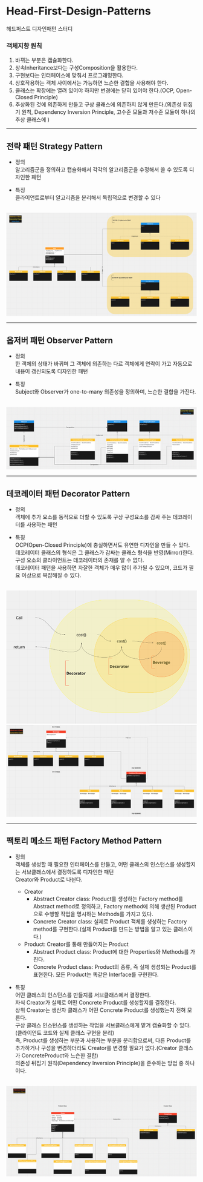 # Head-First-Design-Patterns
헤드퍼스트 디자인패턴 스터디

### 객체지향 원칙
1. 바뀌는 부분은 캡슐화한다.
2. 상속Inheritance보다는 구성Composition을 활용한다.
3. 구현보다는 인터페이스에 맞춰서 프로그래밍한다.
4. 상호작용하는 객체 사이에서는 가능하면 느슨한 결합을 사용해야 한다.
5. 클래스는 확장에는 열려 있어야 하지만 변경에는 닫혀 있어야 한다.(OCP, Open-Closed Principle)
6. 추상화된 것에 의존하게 만들고 구상 클래스에 의존하지 않게 만든다.(의존성 뒤집기 원칙, Dependency Inversion Principle, 고수준 모듈과 저수준 모듈이 하나의 추상 클래스에 )
*****

## 전략 패턴 Strategy Pattern
* 정의 </br>
알고리즘군을 정의하고 캡슐화해서 각각의 알고리즘군을 수정해서 쓸 수 있도록 디자인한 패턴

* 특징 </br>
클라이언트로부터 알고리즘을 분리해서 독립적으로 변경할 수 있다
</br>
<img src="/img/strategy_pattern_00.png" title="" alt=""></img></br>

*****
## 옵저버 패턴 Observer Pattern
* 정의 </br>
한 객체의 상태가 바뀌며 그 객체에 의존하는 다르 객체에게 연락이 가고 자동으로 내용이 갱신되도록 디자인한 패턴

* 특징 </br>
Subject와 Observer가 one-to-many 의존성을 정의하며, 느슨한 결합을 가진다.
</br>
<img src="/img/observer_pattern_00.png" title="" alt=""></img></br>

*****
## 데코레이터 패턴 Decorator Pattern
* 정의 </br>
객체에 추가 요소를 동적으로 더할 수 있도록 구상 구성요소를 감싸 주는 데코레이터를 사용하는 패턴

* 특징 </br>
OCP(Open-Closed Principle)에 충실하면서도 유연한 디자인을 만들 수 있다.</br>
데코레이터 클래스의 형식은 그 클래스가 감싸는 클래스 형식을 반영(Mirror)한다.</br>
구성 요소의 클라이언트는 데코레이터의 존재를 알 수 없다.</br>
데코레이터 패턴을 사용하면 자잘한 객체가 매우 많이 추가될 수 있으며, 코드가 필요 이상으로 복잡해질 수 있다.

</br>
<img src="/img/decorator_pattern_00.png" title="" alt=""></img></br>
<img src="/img/decorator_pattern_01.png" title="" alt=""></img></br>

*****
## 팩토리 메소드 패턴 Factory Method Pattern
* 정의 </br>
객체를 생성할 때 필요한 인터페이스를 만들고, 어떤 클래스의 인스턴스를 생성할지는 서브클래스에서 결정하도록 디자인한 패턴</br>
Creator와 Product로 나뉜다.</br>

  * Creator
    * Abstract Creator class: Product를 생성하는 Factory method를 Abstract method로 정의하고, Factory method에 의해 생산된 Product으로 수행할 작업을 명시하는 Methods를 가지고 있다.
    * Concrete Creator class: 실제로 Product 객체를 생성하는 Factory method를 구현한다.(실제 Product를 만드는 방법을 알고 있는 클래스이다.)
  * Product: Creator를 통해 만들어지는 Product
    * Abstract Product class: Product에 대한 Properties와 Methods를 가진다.
    * Concrete Product class: Product의 종류, 즉 실제 생성되는 Product를 표현한다. 모든 Product는 똑같은 Interface를 구현한다.

* 특징 </br>
어떤 클래스의 인스턴스를 만들지를 서브클래스에서 결정한다.</br>
자식 Creator가 실제로 어떤 Concrete Product를 생성할지를 결정한다.</br>
상위 Creator는 생산자 클래스가 어떤 Concrete Product를 생성했는지 전혀 모른다.</br>
구상 클래스 인스턴스를 생성하는 작업을 서브클래스에게 맡겨 캡슐화할 수 있다.(클라이언트 코드와 실제 클래스 구현을 분리)</br>
즉, Product를 생성하는 부분과 사용하는 부분을 분리함으로써, 다른 Product를 추가하거나 구성을 변경하더라도 Creator를 변경할 필요가 없다.(Creator 클래스가 ConcreteProduct와 느슨한 결합)</br>
의존성 뒤집기 원칙(Dependency Inversion Principle)을 준수하는 방법 중 하나이다.</br>




</br>
<img src="/img/factory_method_pattern_00.png" title="" alt=""></img></br>
